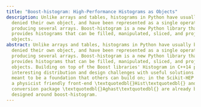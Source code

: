 ```yaml
---
title: "Boost-histogram: High-Performance Histograms as Objects"
description: Unlike arrays and tables, histograms in Python have usually been
  denied their own object, and have been represented as a single operation
  producing several arrays. Boost-histogram is a new Python library that
  provides histograms that can be filled, manipulated, sliced, and projected as
  objects.
abstract: Unlike arrays and tables, histograms in Python have usually been
  denied their own object, and have been represented as a single operation
  producing several arrays. Boost-histogram is a new Python library that
  provides histograms that can be filled, manipulated, sliced, and projected as
  objects. Building on top of the Boost libraries' Histogram in C++14 provided
  interesting distribution and design challenges with useful solutions. This is
  meant to be a foundation that others can build on; in the Scikit-HEP project1,
  a physicist friendly front-end \textquotedbl{}Hist\textquotedbl{} and a
  conversion package \textquotedbl{}Aghast\textquotedbl{} are already being
  designed around boost-histogram.
---
```


